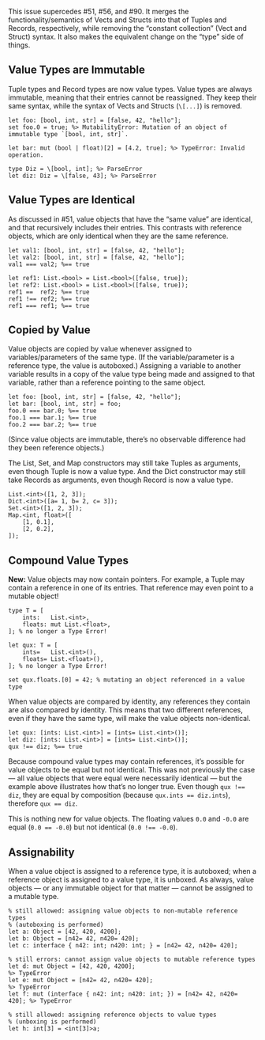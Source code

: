 This issue supercedes #51, #56, and #90. It merges the functionality/semantics of Vects and Structs into that of Tuples and Records, respectively, while removing the “constant collection” (Vect and Struct) syntax. It also makes the equivalent change on the “type” side of things.

## Value Types are Immutable
Tuple types and Record types are now value types. Value types are always immutable, meaning that their entries cannot be reassigned. They keep their same syntax, while the syntax of Vects and Structs (`\[...]`) is removed.
```cp
let foo: [bool, int, str] = [false, 42, "hello"];
set foo.0 = true; %> MutabilityError: Mutation of an object of immutable type `[bool, int, str]`.

let bar: mut (bool | float)[2] = [4.2, true]; %> TypeError: Invalid operation.

type Diz = \[bool, int]; %> ParseError
let diz: Diz = \[false, 43]; %> ParseError
```

## Value Types are Identical
As discussed in #51, value objects that have the “same value” are identical, and that recursively includes their entries. This contrasts with reference objects, which are only identical when they are the same reference.
```cp
let val1: [bool, int, str] = [false, 42, "hello"];
let val2: [bool, int, str] = [false, 42, "hello"];
val1 === val2; %== true

let ref1: List.<bool> = List.<bool>([false, true]);
let ref2: List.<bool> = List.<bool>([false, true]);
ref1 ==  ref2; %== true
ref1 !== ref2; %== true
ref1 === ref1; %== true
```

## Copied by Value
Value objects are copied by value whenever assigned to variables/parameters of the same type. (If the variable/parameter is a reference type, the value is autoboxed.) Assigning a variable to another variable results in a copy of the value type being made and assigned to that variable, rather than a reference pointing to the same object.
```cp
let foo: [bool, int, str] = [false, 42, "hello"];
let bar: [bool, int, str] = foo;
foo.0 === bar.0; %== true
foo.1 === bar.1; %== true
foo.2 === bar.2; %== true
```
(Since value objects are immutable, there’s no observable difference had they been reference objects.)

The List, Set, and Map constructors may still take Tuples as arguments, even though Tuple is now a value type. And the Dict constructor may still take Records as arguments, even though Record is now a value type.
```cp
List.<int>([1, 2, 3]);
Dict.<int>([a= 1, b= 2, c= 3]);
Set.<int>([1, 2, 3]);
Map.<int, float>([
	[1, 0.1],
	[2, 0.2],
]);
```

## Compound Value Types
**New:** Value objects may now contain pointers. For example, a Tuple may contain a reference in one of its entries. That reference may even point to a mutable object!
```cp
type T = [
	ints:   List.<int>,
	floats: mut List.<float>,
]; % no longer a Type Error!

let qux: T = [
	ints=   List.<int>(),
	floats= List.<float>(),
]; % no longer a Type Error!

set qux.floats.[0] = 42; % mutating an object referenced in a value type
```
When value objects are compared by identity, any references they contain are also compared by identity. This means that two different references, even if they have the same type, will make the value objects non-identical.
```cp
let qux: [ints: List.<int>] = [ints= List.<int>()];
let diz: [ints: List.<int>] = [ints= List.<int>()];
qux !== diz; %== true
```
Because compound value types may contain references, it’s possible for value objects to be equal but not identical. This was not previously the case — all value objects that were equal were necessarily identical — but the example above illustrates how that’s no longer true. Even though `qux !== diz`, they are equal by composition (because `qux.ints == diz.ints`), therefore `qux == diz`.

This is nothing new for value objects. The floating values `0.0` and `-0.0` are equal (`0.0 == -0.0`) but not identical (`0.0 !== -0.0`).

## Assignability
When a value object is assigned to a reference type, it is autoboxed;
when a reference object is assigned to a value type, it is unboxed.
As always, value objects — or any immutable object for that matter — cannot be assigned to a mutable type.
```cp
% still allowed: assigning value objects to non-mutable reference types
% (autoboxing is performed)
let a: Object = [42, 420, 4200];
let b: Object = [n42= 42, n420= 420];
let c: interface { n42: int; n420: int; } = [n42= 42, n420= 420];

% still errors: cannot assign value objects to mutable reference types
let d: mut Object = [42, 420, 4200];                                    %> TypeError
let e: mut Object = [n42= 42, n420= 420];                               %> TypeError
let f: mut (interface { n42: int; n420: int; }) = [n42= 42, n420= 420]; %> TypeError

% still allowed: assigning reference objects to value types
% (unboxing is performed)
let h: int[3] = <int[3]>a;
```

